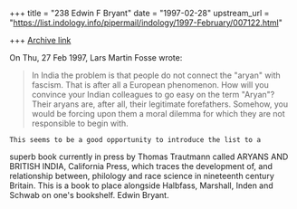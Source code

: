 +++
title = "238 Edwin F Bryant"
date = "1997-02-28"
upstream_url = "https://list.indology.info/pipermail/indology/1997-February/007122.html"

+++
[Archive link](https://list.indology.info/pipermail/indology/1997-February/007122.html)

On Thu, 27 Feb 1997, Lars Martin Fosse wrote:
 >
>  In India the problem is that people do not connect
> the "aryan" with fascism. That is after all a European phenomenon. How will
> you convince your Indian colleagues to go easy on the term "Aryan"? Their
> aryans are, after all, their legitimate forefathers. Somehow, you would be
> forcing upon them a moral dilemma for which they are not responsible to
> begin with.
> 
	This seems to be a good opportunity to introduce the list to a
superb book currently in press by Thomas Trautmann called ARYANS AND
BRITISH INDIA, California Press, which traces the development of, and
relationship between, philology and race science in nineteenth
century Britain. This is a book to place alongside Halbfass, Marshall,
Inden and Schwab on one's bookshelf.   Edwin Bryant.  
> 





